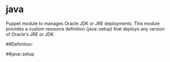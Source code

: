 java
===========

Puppet module to manages Oracle JDK or JRE deployments. This module provides a custom resource definition (java::setup) that deploys any version of Oracle's JRE or JDK

##Definition:

##java::setup
